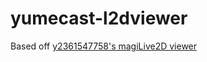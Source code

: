 # yumecast-l2dviewer
 
Based off [y2361547758's magiLive2D viewer](https://github.com/y2361547758/magiLive2d)
